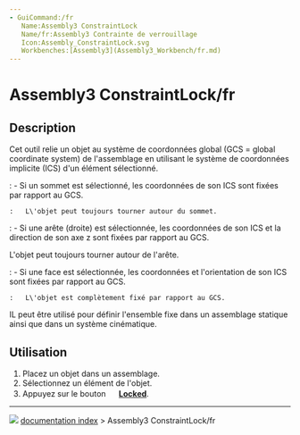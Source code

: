 ```yaml
---
- GuiCommand:/fr
   Name:Assembly3 ConstraintLock
   Name/fr:Assembly3 Contrainte de verrouillage
   Icon:Assembly_ConstraintLock.svg
   Workbenches:[Assembly3](Assembly3_Workbench/fr.md)
---
```


# Assembly3 ConstraintLock/fr

## Description

Cet outil relie un objet au système de coordonnées global (GCS = global coordinate system) de l\'assemblage en utilisant le système de coordonnées implicite (ICS) d\'un élément sélectionné.

:   \- Si un sommet est sélectionné, les coordonnées de son ICS sont fixées par rapport au GCS.

    :   L\'objet peut toujours tourner autour du sommet.
:   \- Si une arête (droite) est sélectionnée, les coordonnées de son ICS et la direction de son axe z sont fixées par rapport au GCS.

L\'objet peut toujours tourner autour de l\'arête.

:   \- Si une face est sélectionnée, les coordonnées et l\'orientation de son ICS sont fixées par rapport au GCS.

    :   L\'objet est complètement fixé par rapport au GCS.

IL peut être utilisé pour définir l\'ensemble fixe dans un assemblage statique ainsi que dans un système cinématique.

## Utilisation

1.  Placez un objet dans un assemblage.
2.  Sélectionnez un élément de l\'objet.
3.  Appuyez sur le bouton **<img src="images/Assembly_ConstraintLock.svg" width=16px> [Locked](Assembly3_ConstraintLock/fr.md)**.



---
![](images/Button_right.svg) [documentation index](../README.md) > Assembly3 ConstraintLock/fr
